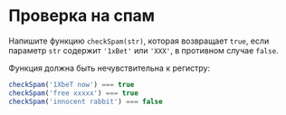 # Проверка на спам

Напишите функцию `checkSpam(str)`, которая возвращает `true`, если параметр `str` содержит `'1xBet'` или `'XXX'`, в противном случае `false`.

Функция должна быть нечувствительна к регистру:

```js
checkSpam('1XbeT now') === true
checkSpam('free xxxxx') === true
checkSpam('innocent rabbit') === false
```
